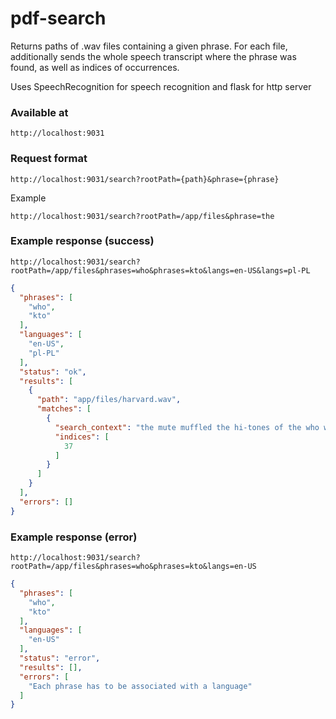 # pdf-search

Returns paths of .wav files containing a given phrase.
For each file, additionally sends the whole speech transcript where the phrase was found,
as well as indices of occurrences.

Uses SpeechRecognition for speech recognition and flask for http server

### Available at

`http://localhost:9031`

### Request format

`http://localhost:9031/search?rootPath={path}&phrase={phrase}`

Example

`http://localhost:9031/search?rootPath=/app/files&phrase=the`

### Example response (success)

`http://localhost:9031/search?rootPath=/app/files&phrases=who&phrases=kto&langs=en-US&langs=pl-PL`

```json
{
  "phrases": [
    "who",
    "kto"
  ],
  "languages": [
    "en-US",
    "pl-PL"
  ],
  "status": "ok",
  "results": [
    {
      "path": "app/files/harvard.wav",
      "matches": [
        {
          "search_context": "the mute muffled the hi-tones of the who warned the gold ring fits only appeared ear the old pan was covered with hard fudge what's the log float in the wide river the node on the stalk of wheat grew daily the Heap of fallen leaves was set on fire right fast if you want to finish early his shirt was clean but one button was gone the barrel of beer was a brew of malt and hops tin cans are absent from store shelves",
          "indices": [
            37
          ]
        }
      ]
    }
  ],
  "errors": []
}
```

### Example response (error)

`http://localhost:9031/search?rootPath=/app/files&phrases=who&phrases=kto&langs=en-US`

```json
{
  "phrases": [
    "who",
    "kto"
  ],
  "languages": [
    "en-US"
  ],
  "status": "error",
  "results": [],
  "errors": [
    "Each phrase has to be associated with a language"
  ]
}
```
